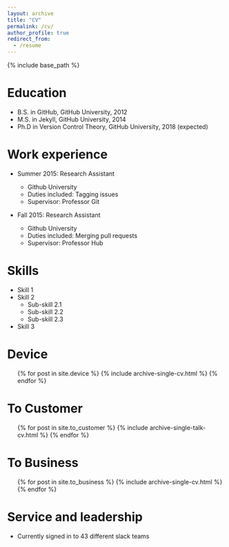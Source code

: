 ```yaml
---
layout: archive
title: "CV"
permalink: /cv/
author_profile: true
redirect_from:
  - /resume
---
```


{% include base_path %}

Education
======
* B.S. in GitHub, GitHub University, 2012
* M.S. in Jekyll, GitHub University, 2014
* Ph.D in Version Control Theory, GitHub University, 2018 (expected)

Work experience
======
* Summer 2015: Research Assistant
  * Github University
  * Duties included: Tagging issues
  * Supervisor: Professor Git

* Fall 2015: Research Assistant
  * Github University
  * Duties included: Merging pull requests
  * Supervisor: Professor Hub
  
Skills
======
* Skill 1
* Skill 2
  * Sub-skill 2.1
  * Sub-skill 2.2
  * Sub-skill 2.3
* Skill 3

Device
======
  <ul>{% for post in site.device %}
    {% include archive-single-cv.html %}
  {% endfor %}</ul>
  
To Customer
======
  <ul>{% for post in site.to_customer %}
    {% include archive-single-talk-cv.html %}
  {% endfor %}</ul>
  
To Business
======
  <ul>{% for post in site.to_business %}
    {% include archive-single-cv.html %}
  {% endfor %}</ul>
  
Service and leadership
======
* Currently signed in to 43 different slack teams

